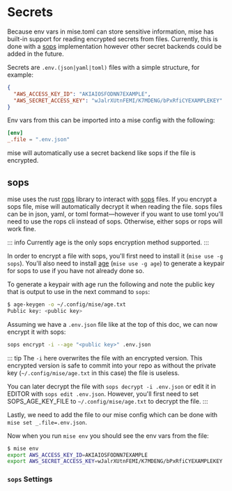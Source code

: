# Secrets

Because env vars in mise.toml can store sensitive information, mise has built-in support for reading
encrypted secrets from files. Currently, this is done with a [sops](https://getsops.io) implementation
however other secret backends could be added in the future.

Secrets are `.env.(json|yaml|toml)` files with a simple structure, for example:

```json
{
  "AWS_ACCESS_KEY_ID": "AKIAIOSFODNN7EXAMPLE",
  "AWS_SECRET_ACCESS_KEY": "wJalrXUtnFEMI/K7MDENG/bPxRfiCYEXAMPLEKEY"
}
```

Env vars from this can be imported into a mise config with the following:

```toml
[env]
_.file = ".env.json"
```

mise will automatically use a secret backend like sops if the file is encrypted.

## sops

mise uses the rust [rops](https://github.com/gibbz00/rops) library to interact with [sops](https://getsops.io) files.
If you encrypt a sops file, mise will automatically decrypt it when reading the file. sops files can
be in json, yaml, or toml format—however if you want to use toml you'll need to use the rops cli instead
of sops. Otherwise, either sops or rops will work fine.

::: info
Currently age is the only sops encryption method supported.
:::

In order to encrypt a file with sops, you'll first need to install it (`mise use -g sops`). You'll
also need to install [age](https://github.com/FiloSottile/age) (`mise use -g age`) to generate a keypair for sops to use
if you have not already done so.

To generate a keypair with age run the following and note the public key that is output to use
in the next command to `sops`:

```sh
$ age-keygen -o ~/.config/mise/age.txt
Public key: <public key>
```

Assuming we have a `.env.json` file like at the top of this doc, we can now encrypt it with sops:

```sh
sops encrypt -i --age "<public key>" .env.json
```

::: tip
The `-i` here overwrites the file with an encrypted version. This encrypted version is safe to commit
into your repo as without the private key (`~/.config/mise/age.txt` in this case) the file is useless.

You can later decrypt the file with `sops decrypt -i .env.json` or edit it in EDITOR with `sops edit .env.json`.
However, you'll first need to set SOPS_AGE_KEY_FILE to `~/.config/mise/age.txt` to decrypt the file.
:::

Lastly, we need to add the file to our mise config which can be done with `mise set _.file=.env.json`.

Now when you run `mise env` you should see the env vars from the file:

```sh
$ mise env
export AWS_ACCESS_KEY_ID=AKIAIOSFODNN7EXAMPLE
export AWS_SECRET_ACCESS_KEY=wJalrXUtnFEMI/K7MDENG/bPxRfiCYEXAMPLEKEY
```

### `sops` Settings

<script setup>
import Settings from '/components/settings.vue';
</script>
<Settings child="sops" :level="4" />
